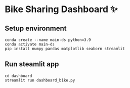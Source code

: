 # Bike Sharing Dashboard ✨

## Setup environment
```
conda create --name main-ds python=3.9
conda activate main-ds
pip install numpy pandas matplotlib seaborn streamlit 
```

## Run steamlit app
```
cd dashboard
streamlit run dashboard_bike.py
```
